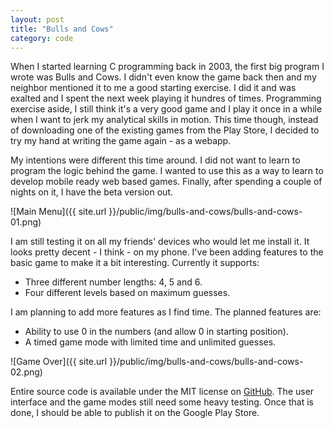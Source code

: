 ```yaml
---
layout: post
title: "Bulls and Cows"
category: code
---
```


When I started learning C programming back in 2003, the first big program I wrote was Bulls and Cows. I didn't even know the game back then and my neighbor mentioned it to me a good starting exercise. I did it and was exalted and I spent the next week playing it hundres of times. Programming exercise aside, I still think it's a very good game and I play it once in a while when I want to jerk my analytical skills in motion. This time though, instead of downloading one of the existing games from the Play Store, I decided to try my hand at writing the game again - as a webapp.

My intentions were different this time around. I did not want to learn to program the logic behind the game. I wanted to use this as a way to learn to develop mobile ready web based games. Finally, after spending a couple of nights on it, I have the beta version out.

![Main Menu]({{ site.url }}/public/img/bulls-and-cows/bulls-and-cows-01.png)

I am still testing it on all my friends' devices who would let me install it. It looks pretty decent - I think - on my phone. I've been adding features to the basic game to make it a bit interesting. Currently it supports:

- Three different number lengths: 4, 5 and 6.
- Four different levels based on maximum guesses.

I am planning to add more features as I find time. The planned features are:

- Ability to use 0 in the numbers (and allow 0 in starting position).
- A timed game mode with limited time and unlimited guesses.

![Game Over]({{ site.url }}/public/img/bulls-and-cows/bulls-and-cows-02.png)

Entire source code is available under the MIT license on [GitHub](https://github.com/adibis/bullsandcows). The user interface and the game modes still need some heavy testing. Once that is done, I should be able to publish it on the Google Play Store.
